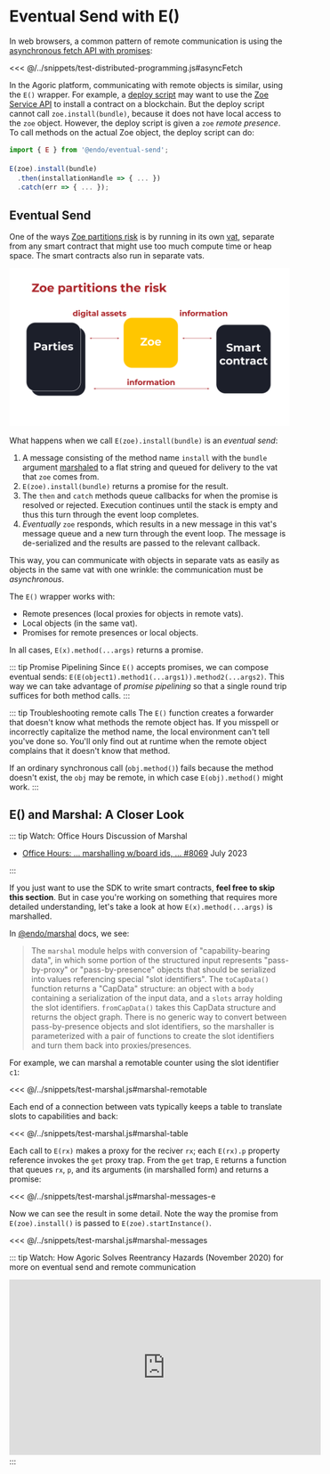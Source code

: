 # Eventual Send with E()

In web browsers, a common pattern of remote communication is using the
[asynchronous fetch API with promises](https://developer.mozilla.org/en-US/docs/Learn/JavaScript/Asynchronous/Introducing#promises):

<<< @/../snippets/test-distributed-programming.js#asyncFetch

In the Agoric platform, communicating with remote objects is similar,
using the `E()` wrapper. For example,
a [deploy script](../getting-started/deploying) may want to use the
[Zoe Service API](/reference/zoe-api/zoe) to install a contract on a blockchain.
But the deploy script cannot call `zoe.install(bundle)`, because it does not have local
access to the `zoe` object. However, the deploy
script is given a `zoe` _remote presence_. To call methods on the
actual Zoe object, the deploy script can do:

```js
import { E } from '@endo/eventual-send';

E(zoe).install(bundle)
  .then(installationHandle => { ... })
  .catch(err => { ... });
```

## Eventual Send

One of the ways [Zoe partitions risk](https://www.youtube.com/watch?v=T6h6TMuVHKQ&t=368s) is by running in its own [vat](../../glossary/index#vat), separate from any smart contract that might
use too much compute time or heap space. The smart contracts also run in separate vats.

![Zoe in a separate vat](../assets/zoe-partitions-risk-slide.svg)

What happens when we call `E(zoe).install(bundle)` is an _eventual send_:

1.  A message consisting of the method name `install`
    with the `bundle` argument [marshaled](./far)
    to a flat string and queued for delivery to
    the vat that `zoe` comes from.
2.  `E(zoe).install(bundle)` returns a promise for the result.
3.  The `then` and `catch` methods queue callbacks for when the promise
    is resolved or rejected.
    Execution continues until the stack is empty and thus this
    turn through the event loop completes.
4.  _Eventually_ `zoe` responds, which results in a new message
    in this vat's message queue and a new turn through the event loop.
    The message is de-serialized and the results are passed to the relevant callback.

This way, you can communicate with objects in separate vats
as easily as objects in the same vat with one wrinkle: the communication
must be _asynchronous_.

The `E()` wrapper works with:

- Remote presences (local proxies for objects in remote vats).
- Local objects (in the same vat).
- Promises for remote presences or local objects.

In all cases, `E(x).method(...args)` returns a promise.

::: tip Promise Pipelining
Since `E()` accepts promises, we can compose eventual sends:
`E(E(object1).method1(...args1)).method2(...args2)`. This way
we can take advantage of _promise pipelining_ so that a single
round trip suffices for both method calls.
:::

::: tip Troubleshooting remote calls
The `E()` function creates a
forwarder that doesn't know what methods the remote object has.
If you misspell or incorrectly capitalize the method name,
the local environment can't tell you've done so. You'll only find out at runtime when the
remote object complains that it doesn't know that method.

If an ordinary synchronous call (`obj.method()`) fails because the method doesn't exist, the `obj` may be remote, in which case `E(obj).method()` might work.
:::

## E() and Marshal: A Closer Look

::: tip Watch: Office Hours Discussion of Marshal

- [Office Hours: ... marshalling w/board ids, ... \#8069](https://github.com/Agoric/agoric-sdk/discussions/8069) July 2023

:::

If you just want to use the SDK to write smart contracts, **feel
free to skip this section**. But in case you're working
on something that requires more detailed understanding,
let's take a look at how `E(x).method(...args)` is marshalled.

In [@endo/marshal](https://github.com/endojs/endo/tree/master/packages/marshal#readme) docs, we see:

> The `marshal` module helps with conversion of "capability-bearing data", in
> which some portion of the structured input represents "pass-by-proxy" or
> "pass-by-presence" objects that should be serialized into values referencing
> special "slot identifiers". The `toCapData()` function returns a "CapData"
> structure: an object with a `body` containing a serialization of the input data,
> and a `slots` array holding the slot identifiers. `fromCapData()` takes this
> CapData structure and returns the object graph. There is no generic way to
> convert between pass-by-presence objects and slot identifiers, so the marshaller
> is parameterized with a pair of functions to create the slot identifiers and turn
> them back into proxies/presences.

For example, we can marshal a remotable counter using the slot identifier `c1`:

<<< @/../snippets/test-marshal.js#marshal-remotable

Each end of a connection between vats typically keeps
a table to translate slots to capabilities and back:

<<< @/../snippets/test-marshal.js#marshal-table

Each call to `E(rx)` makes a proxy for the reciver `rx`;
each `E(rx).p` property reference invokes the `get` proxy trap.
From the `get` trap, `E` returns a function that queues
`rx`, `p`, and its arguments (in marshalled form) and returns a promise:

<<< @/../snippets/test-marshal.js#marshal-messages-e

Now we can see the result in some detail. Note the way the promise from
`E(zoe).install()` is passed to `E(zoe).startInstance()`.

<<< @/../snippets/test-marshal.js#marshal-messages

::: tip Watch: How Agoric Solves Reentrancy Hazards (November 2020)
for more on eventual send and remote communication

<iframe width="560" height="315" src="https://www.youtube.com/embed/38oTyVv_D9I" title="YouTube video player" frameborder="0" allow="accelerometer; autoplay; clipboard-write; encrypted-media; gyroscope; picture-in-picture" allowfullscreen></iframe>
:::
